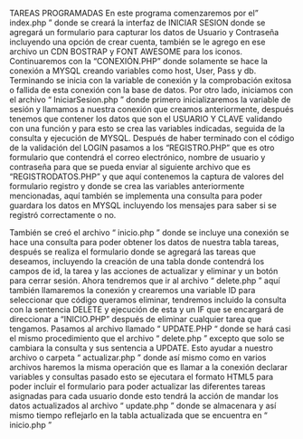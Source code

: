 TAREAS PROGRAMADAS
En este programa comenzaremos por el”  index.php ” donde se creará la interfaz de INICIAR SESION donde se agregará un formulario para capturar los datos de Usuario y Contraseña incluyendo una opción de crear cuenta, también se le agrego en ese archivo un CDN BOSTRAP y FONT AWESOME para los iconos.
Continuaremos con la “CONEXIÓN.PHP” donde solamente se hace la conexión a MYSQL creando variables como host, User, Pass y db. Terminando se inicia con la variable de conexión y la comprobación exitosa o fallida de esta conexión con la base de datos.
Por otro lado, iniciamos con el archivo “ IniciarSesion.php ” donde primero inicializaremos la variable de sesión y llamamos a nuestra conexión que creamos anteriormente, después tenemos que contener los datos que son el USUARIO Y CLAVE validando con una función y para esto se crea las variables indicadas, seguida de la consulta y ejecución de MYSQL.
Después de haber terminado con el código de la validación del LOGIN pasamos a los “REGISTRO.PHP” que es otro formulario que contendrá el correo electrónico, nombre de usuario y contraseña para que se pueda enviar al siguiente archivo que es “REGISTRODATOS.PHP” y que aquí contenemos  la captura de valores del formulario registro y donde se crea las variables anteriormente mencionadas, aquí también se implementa una consulta para poder guardara los datos en MYSQL  incluyendo los mensajes para saber si se registró correctamente o no.

También se creó el archivo “ inicio.php ” donde se incluye una conexión se hace una consulta para poder obtener los datos de nuestra tabla tareas, después se realiza el formulario donde se agregará las tareas que deseamos, incluyendo la creación de una tabla donde contendrá los campos de id, la tarea y las acciones de actualizar y eliminar y un botón para cerrar sesión.
Ahora tendremos que ir al archivo “ delete.php ”  aquí también llamaremos la conexión y crearemos una variable ID para seleccionar que código queramos eliminar, tendremos incluido la consulta con la sentencia DELETE y ejecución de esta y un IF que se encargará de direccionar a “INICIO.PHP” después de eliminar cualquier tarea que tengamos. 
Pasamos al archivo llamado “ UPDATE.PHP  “ donde se hará casi el mismo procedimiento que el archivo “ delete.php ” excepto que solo se cambiara la consulta y sus sentencia  a UPDATE. Esto ayudar a nuestro archivo o carpeta “ actualizar.php ” donde así mismo como en varios archivos haremos la misma operación que es llamar a la conexión declarar variables y consultas  pasado esto se ejecutara el formato HTML5 para poder incluir el formulario para poder actualizar las diferentes tareas asignadas para cada usuario donde esto tendrá la acción de mandar los datos actualizados al archivo “ update.php ” donde se almacenara y así mismo tiempo reflejarlo en la tabla actualizada que se encuentra en “ inicio.php ”
